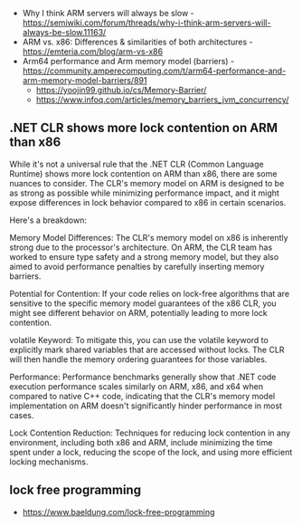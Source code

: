 * Why I think ARM servers will always be slow - https://semiwiki.com/forum/threads/why-i-think-arm-servers-will-always-be-slow.11163/
* ARM vs. x86: Differences & similarities of both architectures - https://emteria.com/blog/arm-vs-x86
* Arm64 performance and Arm memory model (barriers) - https://community.amperecomputing.com/t/arm64-performance-and-arm-memory-model-barriers/891
  * https://yoojin99.github.io/cs/Memory-Barrier/
  * https://www.infoq.com/articles/memory_barriers_jvm_concurrency/


## .NET CLR shows more lock contention on ARM than x86 ##

While it's not a universal rule that the .NET CLR (Common Language Runtime) shows more lock contention on ARM than x86, there are some nuances to consider. The CLR's memory model on ARM is designed to be as strong as possible while minimizing performance impact, and it might expose differences in lock behavior compared to x86 in certain scenarios. 

Here's a breakdown:

Memory Model Differences:
The CLR's memory model on x86 is inherently strong due to the processor's architecture. On ARM, the CLR team has worked to ensure type safety and a strong memory model, but they also aimed to avoid performance penalties by carefully inserting memory barriers. 

Potential for Contention:
If your code relies on lock-free algorithms that are sensitive to the specific memory model guarantees of the x86 CLR, you might see different behavior on ARM, potentially leading to more lock contention. 

volatile Keyword:
To mitigate this, you can use the volatile keyword to explicitly mark shared variables that are accessed without locks. The CLR will then handle the memory ordering guarantees for those variables. 

Performance:
Performance benchmarks generally show that .NET code execution performance scales similarly on ARM, x86, and x64 when compared to native C++ code, indicating that the CLR's memory model implementation on ARM doesn't significantly hinder performance in most cases. 

Lock Contention Reduction:
Techniques for reducing lock contention in any environment, including both x86 and ARM, include minimizing the time spent under a lock, reducing the scope of the lock, and using more efficient locking mechanisms. 

## lock free programming ##

* https://www.baeldung.com/lock-free-programming
